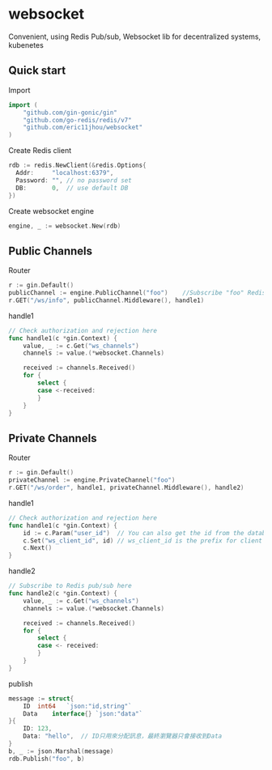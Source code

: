 # websocket
Convenient, using Redis Pub/sub, Websocket lib for decentralized systems, kubenetes

## Quick start

Import
```go
import (
	"github.com/gin-gonic/gin"
	"github.com/go-redis/redis/v7"
	"github.com/eric11jhou/websocket"
)
```

Create Redis client
```go
rdb := redis.NewClient(&redis.Options{
  Addr:     "localhost:6379",
  Password: "", // no password set
  DB:       0,  // use default DB
})
```

Create websocket engine
```go
engine, _ := websocket.New(rdb)
```

## Public Channels

Router
```go
r := gin.Default()
publicChannel := engine.PublicChannel("foo")	//Subscribe "foo" Redis pub/sub
r.GET("/ws/info", publicChannel.Middleware(), handle1)
```

handle1
```go
// Check authorization and rejection here
func handle1(c *gin.Context) {
	value, _ := c.Get("ws_channels")
	channels := value.(*websocket.Channels)

	received := channels.Received()
	for {
		select {
		case <-received:
		}
	}
}
```

## Private Channels

Router
```go
r := gin.Default()
privateChannel := engine.PrivateChannel("foo")
r.GET("/ws/order", handle1, privateChannel.Middleware(), handle2)
```

handle1
```go
// Check authorization and rejection here
func handle1(c *gin.Context) {
	id := c.Param("user_id")  // You can also get the id from the database
	c.Set("ws_client_id", id) // ws_client_id is the prefix for client sending messages like bar:message
	c.Next()
}
```

handle2
```go
// Subscribe to Redis pub/sub here
func handle2(c *gin.Context) {
	value, _ := c.Get("ws_channels")
	channels := value.(*websocket.Channels)

	received := channels.Received()
	for {
		select {
		case <- received:
		}
	}
}
```

publish
```go
message := struct{
	ID	int64	`json:"id,string"`
	Data	interface{}	`json:"data"`
}{
	ID: 123,
	Data: "hello",	// ID只用來分配訊息，最終瀏覽器只會接收到Data
}
b, _ := json.Marshal(message)
rdb.Publish("foo", b)
```
